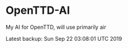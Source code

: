 # OpenTTD-AI
My AI for OpenTTD, will use primarily air

Latest backup: Sun Sep 22 03:08:01 UTC 2019
